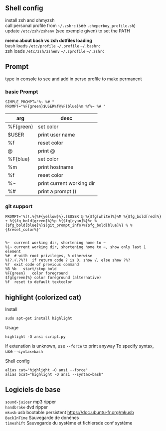 ## Shell config

install zsh and ohmyzsh  
call personal profile from `~/.zshrc` (see `.cheperboy_profile.sh`)  
update `/etc/zsh/zshenv` (see exemple given) to set the PATH   

**memo about bash vs zsh dotfiles loading**  
bash loads `/etc/profile` `~/.profile` `~/.bashrc`  
zsh loads `/etc/zsh/zshenv` `~/.zprofile` `~/.zshrc`  

## Prompt

type in console to see and add in perso profile to make permanent 

### basic Prompt

	SIMPLE_PROMPT="%~ %# "
	PROMPT="%F{green}$USER%f@%F{blue}%m %f%~ %# "

| arg | desc | 
| --- | ---- | 
| %F{green} | set color |
| $USER | print user name |
| %f | reset color |
| @ | print @ |
| %F{blue} | set color | 
| %m | print hostname  |
| %f | reset color |
| %~ | print current working dir |
| %# | print a prompt () |


### git support
 
	PROMPT='%(!.%{%F{yellow}%}.)$USER @ %{$fg[white]%}%M %{$fg_bold[red]%}➜ %{$fg_bold[green]%}%p %{$fg[cyan]%}%c %{$fg_bold[blue]%}$(git_prompt_info)%{$fg_bold[blue]%} % %{$reset_color%}'


	%~	current working dir, shortening home to ~
	%1~	current working dir, shortening home to ~, show only last 1 element
	%#	# with root privileges, % otherwise
	%(?.√.?%?)	if return code ? is 0, show √, else show ?%?
	%?	exit code of previous command
	%B %b	start/stop bold
	%F{green}	color foreground
	$fg[green]%} color foreground (alternative)
	%f	reset to default textcolor


## highlight (colorized cat)

Install

	sudo apt-get install highlight

Usage

	highlight -O ansi script.py

If extenstion is unknown, use `--force` to print anyway
To specify syntax, use `--syntax=bash`

Shell config

	alias cat="highlight -O ansi --force"
	alias bcat="highlight -O ansi --syntax=bash"


## Logiciels de base
`sound-juicer` mp3 ripper  
`handbrake` dvd ripper  
`mkusb` usb bootable persistent https://doc.ubuntu-fr.org/mkusb  
`BackInTime` Sauvegarde de donénes    
`timeshift` Sauvegarde du système et fichiersde conf système


